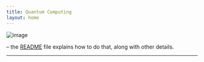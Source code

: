 ```yaml
---
title: Quantum Computing
layout: home
---
```


![image](https://github.com/user-attachments/assets/f0108a38-238f-409a-ad42-8ce06bcc8e56)

– the [README] file explains how to do that, along with other details.


----

[^1]: [It can take up to 10 minutes for changes to your site to publish after you push the changes to GitHub](https://docs.github.com/en/pages/setting-up-a-github-pages-site-with-jekyll/creating-a-github-pages-site-with-jekyll#creating-your-site).

[CS Topics 4 Kids]: https://just-the-docs.github.io/just-the-docs/
[README]: https://github.com/just-the-docs/just-the-docs-template/blob/main/README.md
